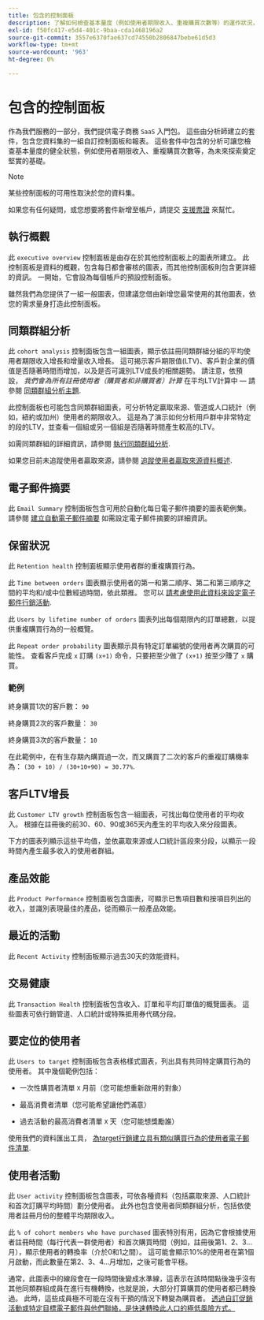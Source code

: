 ```yaml
---
title: 包含的控制面板
description: 了解如何檢查基本量度（例如使用者期限收入、重複購買次數等）的運作狀況，為日後的探索奠定堅實的基礎。
exl-id: f50fc417-e5d4-401c-9baa-cda1468196a2
source-git-commit: 3557e6370fae637cd74550b2806847bebe61d5d3
workflow-type: tm+mt
source-wordcount: '963'
ht-degree: 0%

---
```


# 包含的控制面板

作為我們服務的一部分，我們提供電子商務 `SaaS` 入門包。 這些由分析師建立的套件，包含您資料集的一組自訂控制面板和報表。 這些套件中包含的分析可讓您檢查基本量度的健全狀態，例如使用者期限收入、重複購買次數等，為未來探索奠定堅實的基礎。

>[!NOTE]
>
>某些控制面板的可用性取決於您的資料集。

如果您有任何疑問，或您想要將套件新增至帳戶，請提交 [支援票證](../../guide-overview.md) 來幫忙。

## 執行概觀

此 `executive overview` 控制面板是由存在於其他控制面板上的圖表所建立。 此控制面板是資料的概觀，包含每日都會審核的圖表，而其他控制面板則包含更詳細的資訊。 一開始，它會設為每個帳戶的預設控制面板。

雖然我們為您提供了一組一般圖表，但建議您借由新增您最常使用的其他圖表，依您的需求量身打造此控制面板。

## 同類群組分析

此 `cohort analysis` 控制面板包含一組圖表，顯示依註冊同類群組分組的平均使用者期限收入增長和增量收入增長。 這可揭示客戶期限值(LTV)、客戶對企業的價值是否隨著時間而增加，以及是否可識別LTV成長的相關趨勢。 請注意，依預設， *我們會為所有註冊使用者（購買者和非購買者）計算* 在平均LTV計算中 — 請參閱 [同類群組分析主題](../../data-analyst/dev-reports/cohort-rpt-bldr.md).

此控制面板也可能包含同類群組圖表，可分析特定贏取來源、管道或人口統計（例如，紐約或加州）使用者的期限收入。 這是為了演示如何分析用戶群中非常特定的段的LTV，並查看一個組或另一個組是否隨著時間產生較高的LTV。

如需同類群組的詳細資訊，請參閱 [執行同類群組分析](../../data-analyst/dev-reports/cohort-rpt-bldr.md).

如果您目前未追蹤使用者贏取來源，請參閱 [追蹤使用者贏取來源資料概述](../../data-analyst/analysis/google-track-user-acq.md).

## 電子郵件摘要

此 `Email Summary` 控制面板包含可用於自動化每日電子郵件摘要的圖表範例集。 請參閱 [建立自動電子郵件摘要](../../data-user/export-data/email-summaries.md) 如需設定電子郵件摘要的詳細資訊。  

## 保留狀況

此 `Retention health` 控制面板顯示使用者群的重複購買行為。

此 `Time between orders` 圖表顯示使用者的第一和第二順序、第二和第三順序之間的平均和/或中位數經過時間，依此類推。 您可以 [請考慮使用此資料來設定電子郵件行銷活動](http://blog.rjmetrics.com/acting-on-marketing-data-in-your-rjmetrics-online-dashboard/).

此 `Users by lifetime number of orders` 圖表列出每個期限內的訂單總數，以提供重複購買行為的一般概覽。  

此 `Repeat order probability` 圖表顯示具有特定訂單編號的使用者再次購買的可能性。 查看客戶完成 `x` 訂購 `(x+1)` 命令，只要把至少做了 `(x+1)` 按至少賺了 `x` 購買。

### 範例

終身購買1次的客戶數： `90`

終身購買2次的客戶數量： `30`

終身購買3次的客戶數量： `10`

在此範例中，在有生存期內購買過一次，而又購買了二次的客戶的重複訂購機率為： `(30 + 10) / (30+10+90) = 30.77%`.

## 客戶LTV增長

此 `Customer LTV growth` 控制面板包含一組圖表，可找出每位使用者的平均收入。 根據在註冊後的前30、60、90或365天內產生的平均收入來分段圖表。  

下方的圖表列顯示這些平均值，並依贏取來源或人口統計區段來分段，以顯示一段時間內產生最多收入的使用者群組。

## 產品效能

此 `Product Performance` 控制面板包含圖表，可顯示已售項目數和按項目列出的收入，並識別表現最佳的產品，從而顯示一般產品效能。

## 最近的活動

此 `Recent Activity` 控制面板顯示過去30天的效能資料。

## 交易健康

此 `Transaction Health` 控制面板包含收入、訂單和平均訂單值的概覽圖表。 這些圖表可依行銷管道、人口統計或特殊抵用券代碼分段。

## 要定位的使用者

此 `Users to target` 控制面板包含表格樣式圖表，列出具有共同特定購買行為的使用者。 其中幾個範例包括：

* 一次性購買者清單 `X` 月前（您可能想重新啟用的對象）

* 最高消費者清單（您可能希望讓他們滿意）

* 過去活動的最高消費者清單 `X` 天（您可能想獎勵誰）

使用我們的資料匯出工具， [為target行銷建立具有類似購買行為的使用者電子郵件清單](http://blog.rjmetrics.com/creating-contact-lists-for-top-customers/).

## 使用者活動

此 `User activity` 控制面板包含圖表，可依各種資料（包括贏取來源、人口統計和首次訂購平均時間）劃分使用者。 此外也包含使用者同類群組分析，包括依使用者註冊月份的整體平均期限收入。

此 `% of cohort members who have purchased` 圖表特別有用，因為它會根據使用者註冊時間（每行代表一群使用者）和首次購買時間（例如，註冊後第1、2、3...月），顯示使用者的轉換率（介於0和1之間）。 這可能會顯示10%的使用者在第1個月啟動，而此數量在第2、3、4...月增加，之後可能會平穩。

通常，此圖表中的線段會在一段時間後變成水準線，這表示在該時間點後幾乎沒有其他同類群組成員在進行有機轉換，也就是說，大部分打算購買的使用者都已轉換過。 此時，這些成員極不可能在沒有干預的情況下轉變為購買者。 [透過自訂促銷活動或特定目標電子郵件與他們聯絡，是快速轉換此人口的極低風險方式。](http://blog.rjmetrics.com/acting-on-marketing-data-in-your-rjmetrics-online-dashboard/)
